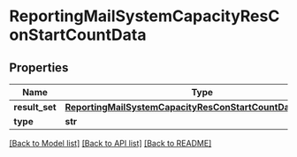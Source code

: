 # ReportingMailSystemCapacityResConStartCountData

## Properties
Name | Type | Description | Notes
------------ | ------------- | ------------- | -------------
**result_set** | [**ReportingMailSystemCapacityResConStartCountDataResultSet**](ReportingMailSystemCapacityResConStartCountDataResultSet.md) |  | [optional] 
**type** | **str** |  | [optional] 

[[Back to Model list]](../README.md#documentation-for-models) [[Back to API list]](../README.md#documentation-for-api-endpoints) [[Back to README]](../README.md)

